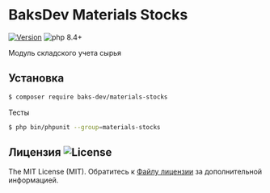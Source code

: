 # BaksDev Materials Stocks

[![Version](https://img.shields.io/badge/version-7.2.7-blue)](https://github.com/baks-dev/materials-stocks/releases)
![php 8.4+](https://img.shields.io/badge/php-min%208.4-red.svg)

Модуль складского учета сырья

## Установка

``` bash
$ composer require baks-dev/materials-stocks
```

Тесты

``` bash
$ php bin/phpunit --group=materials-stocks
```

## Лицензия ![License](https://img.shields.io/badge/MIT-green)

The MIT License (MIT). Обратитесь к [Файлу лицензии](LICENSE.md) за дополнительной информацией.
